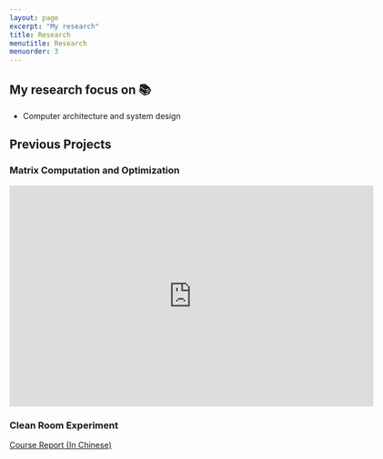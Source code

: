 ```yaml
---
layout: page
excerpt: "My research"
title: Research
menutitle: Research
menuorder: 3
---
```

## My research focus on 📚

- Computer architecture and system design

<!-- The acceleration of large Memristor Crossbar Arrays (MCAs) is important for the SPICE of crossbar structure. We have built a preconditioner for the existing architecture through Modified Nodal Analysis Equations.

![xie_intro_2021_Page_09](https://cdn.jsdelivr.net/gh/Mi5sssss/blog_image@main/RRAM-Simulation/xie_intro_2021_Page_09.2d0dj2bb0dog.jpg)

Also we have built a simulator including Noise (Pink, RTN) and nonlinearity of memristor for basic train networks.

Here is MNIST as input.

![xie_intro_2021_Page_16](https://cdn.jsdelivr.net/gh/Mi5sssss/blog_image@main/RRAM-Simulation/xie_intro_2021_Page_16.7ihbgnqlnfs0.jpg)

We want to make Look up tables for the real memristor which would help to facilitate our simulator.

![xie_intro_2021_Page_17](https://cdn.jsdelivr.net/gh/Mi5sssss/blog_image@main/RRAM-Simulation/xie_intro_2021_Page_17.3ulognnu4o00.jpg)

My ultimate goal and current plan. -->

## Previous Projects

### Matrix Computation and Optimization

<iframe src="https://docs.google.com/presentation/d/e/2PACX-1vQHrdJo90EzGcW27KNJPGjEpHG477cJ1nTjFJQlqne-mj9pXRo8S_89TlVRU5On6w/embed?start=false&loop=false&delayms=3000" frameborder="0" width="640" height="389" allowfullscreen="true" mozallowfullscreen="true" webkitallowfullscreen="true"></iframe>

### Clean Room Experiment

[Course Report (In Chinese)](https://drive.google.com/file/d/1NkhxHRhjTs9eslLFBBhyF2AvXFJe9f3O/view?usp=sharing)

